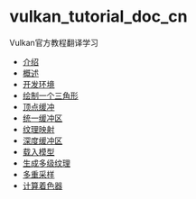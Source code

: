 # vulkan_tutorial_doc_cn
Vulkan官方教程翻译学习

- [介绍]()
- [概述](002_概述.md)
- [开发环境]()
- [绘制一个三角形]()
- [顶点缓冲]()
- [统一缓冲区]()
- [纹理映射]()
- [深度缓冲区]()
- [载入模型]()
- [生成多级纹理]()
- [多重采样]()
- [计算着色器]()
  

